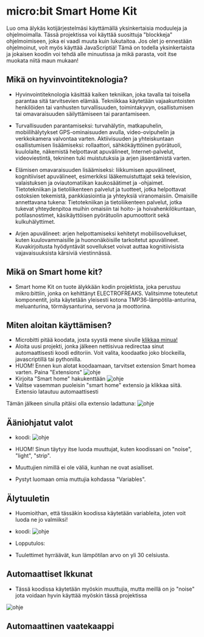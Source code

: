 # micro:bit Smart Home Kit
Luo oma älykäs kotijärjestelmäsi käyttämällä yksinkertaisia moduuleja ja ohjelmoimalla.
Tässä projektissa voi käyttää suosittuja "blockkeja" ohjelmoimiseen, joka ei vaadi muuta kuin lukutaitoa.
Jos olet jo ennestään ohjelmoinut, voit myös käyttää JavaScriptiä!
Tämä on todella yksinkertaista ja jokaisen koodin voi tehdä alle minuutissa ja mikä parasta, voit itse muokata niitä maun mukaan!
## Mikä on hyvinvointiteknologia?

* Hyvinvointiteknologia käsittää kaiken tekniikan, joka tavalla tai toisella parantaa sitä tarvitsevien elämää. Tekniikkaa käytetään vajaakuntoisten henkilöiden tai vanhusten turvallisuuden, toimintakyvyn, osallistumisen tai omavaraisuuden säilyttämiseen tai parantamiseen.

* Turvallisuuden parantamiseksi: turvahälytin, matkapuhelin, mobiilihälytykset GPS-ominaisuuden avulla, video-ovipuhelin ja verkkokamera valvontaa varten.
Aktiivisuuden ja yhteiskuntaan osallistumisen lisäämiseksi: rollaattori, sähkökäyttöinen pyörätuoli, kuulolaite, näkemistä helpottavat apuvälineet, Internet-palvelut, videoviestintä, tekninen tuki muistutuksia ja arjen jäsentämistä varten.

* Elämisen omavaraisuuden lisäämiseksi: liikkumisen apuvälineet, kognitiiviset apuvälineet, esimerkiksi lääkemuistuttajat sekä television, valaistuksen ja oviautomatiikan kaukosäätimet ja -ohjaimet. Tietotekniikan ja tietoliikenteen palvelut ja tuotteet, jotka helpottavat ostoksien tekemistä, pankkiasiointia ja yhteyksiä viranomaisiin.
Omaisille annettavana tukena: Tietotekniikan ja tietoliikenteen palvelut, jotka tukevat yhteydenpitoa muihin omaisiin tai hoito- ja hoivahenkilökuntaan, potilasnostimet, käsikäyttöisen pyörätuolin apumoottorit sekä kulkuhälyttimet.

* Arjen apuvälineet: arjen helpottamiseksi kehitetyt mobiilisovellukset, kuten kuulovammaisille ja huononäköisille tarkoitetut apuvälineet. Kuvakirjoitusta hyödyntävät sovellukset voivat auttaa kognitiivisista vajavaisuuksista kärsiviä viestinnässä.


## Mikä on Smart home kit?

* Smart home Kit on tuote älykkään kodin projektista, joka perustuu mikro:bittiin, jonka on kehittänyt ELECTROFREAKS. Valitsimme toteutetut komponentit, joita käytetään yleisesti kotona TMP36-lämpötila-anturina, meluanturina, törmäysanturina, servona ja moottorina. 

## Miten aloitan käyttämisen? 

* Microbitti pitää koodata, josta syystä mene sivulle [klikkaa minua!](https://makecode.microbit.org)
* Aloita uusi projekti, jonka jälkeen nettisivua redirectaa sinut automaattisesti koodi editoriin. Voit valita, koodaatko joko blockeilla, javascriptillä tai pythonilla.
 * HUOM! Ennen kun alotat koodaamaan, tarvitset extension Smart homea varten. Paina "Extensions" ![ohje](https://i.imgur.com/wWxeLfe.png)
 * Kirjoita "Smart home" hakukenttään ![ohje](https://i.imgur.com/C0hdQcr.png)
 * Valitse vasemman puoleisin "smart home" extensio ja klikkaa siitä. Extensio latautuu automaattisesti 
 
 Tämän jälkeen sinulla pitäisi olla extensio ladattuna:
 ![ohje](https://i.imgur.com/eFxTIxw.png)
 
 
 ## Ääniohjatut valot
 
 * koodi:
 ![ohje](https://i.imgur.com/XRM7zdt.png)
 
 * HUOM! Sinun täytyy itse luoda muuttujat, kuten koodissani on "noise", "light", "strip".
 * Muuttujien nimillä ei ole väliä, kunhan ne ovat asialliset.
 * Pystyt luomaan omia muttujia kohdassa "Variables".
 
 
 ## Älytuuletin
 
 * Huomioithan, että tässäkin koodissa käytetään variableita, joten voit luoda ne jo valmiiksi!
 * koodi:
 ![ohje](https://i.imgur.com/Pxp3ec5.png)
 
 * Lopputulos:
 
  * Tuulettimet hyrräävät, kun lämpötilan arvo on yli 30 celsiusta.

## Automaattiset Ikkunat

* Tässä koodissa käytetään myöskin muuttujia, mutta meillä on jo "noise" jota voidaan hyvin käyttää myöskin tässä projektissa

![ohje](https://i.imgur.com/dfn2axZ.png)

## Automaattinen vaatekaappi
 
